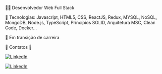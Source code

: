 👨‍💻 Desenvolvedor Web Full Stack

🌱 Tecnologias: Javascript, HTML5, CSS, ReactJS, Redux, MYSQL, NoSQL, MongoDB, Node.js, TypeScript, Princípios SOLID, Arquitetura MSC, Clean Code, Docker...

🔌 Em transição de carreira

📩 Contatos 📩

<a href="https://www.linkedin.com/in/maikelmy/"><img alt="LinkedIn" src="https://img.shields.io/badge/LinkedIn-0077B5?style=for-the-badge&logo=linkedin&logoColor=white" /></a>

<a href="mailto:maikelmysilvestre@gmail.com"><img alt="LinkedIn" src="https://img.shields.io/badge/Gmail-D14836?style=for-the-badge&logo=gmail&logoColor=white" /></a>
